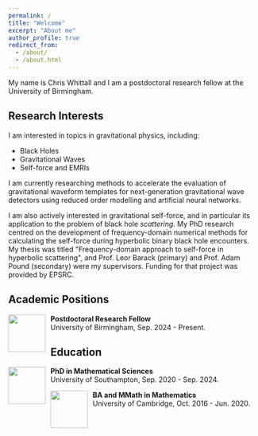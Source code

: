 ```yaml
---
permalink: /
title: "Welcome"
excerpt: "About me"
author_profile: true
redirect_from: 
  - /about/
  - /about.html
---
```

<head>
    <style>
        img {
            padding-right: 10px; 
        }
    </style>
</head>




My name is Chris Whittall and I am a postdoctoral research fellow at the University of Birmingham. 

Research Interests
------
I am interested in topics in gravitational physics, including: 
* Black Holes
* Gravitational Waves
* Self-force and EMRIs

I am currently researching methods to accelerate the evaluation of gravitational waveform templates for next-generation gravitational wave detectors using reduced order modelling and artificial neural networks.

I am also actively interested in gravitational self-force, and in particular its application to the problem of black hole <i>scattering</i>. My PhD research centred on the development of frequency-domain numerical methods for calculating the self-force during hyperbolic binary black hole encounters. My thesis was titled "Frequency-domain approach to self-force in hyperbolic scattering", and Prof. Leor Barack (primary) and Prof. Adam Pound (secondary) were my supervisors. Funding for that project was provided by EPSRC.


Academic Positions
------
<div>
	<image style="float:left" width="75" height="75" src="images/uni_of_bham.png" />
	<div>
		<b>Postdoctoral Research Fellow</b><br/>
		University of Birmingham, Sep. 2024 - Present.
	</div>
</div>

Education
------
<div>
	<image style="float:left" width="75" height="75" src="images/uni_of_soton.png" />
	<div>
		<b>PhD in Mathematical Sciences</b><br/>
		University of Southampton, Sep. 2020 - Sep. 2024.
	</div>
</div>
<p></p>
<div>
	<image style="float:left" width="75" height="75" src="images/uni_of_cam.png" />
	<div>
		<b>BA and MMath in Mathematics</b><br/>
		University of Cambridge, Oct. 2016 - Jun. 2020.
	</div>
</div>